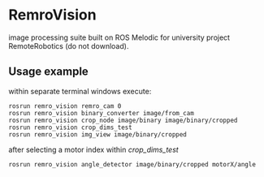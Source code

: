 RemroVision
============

image processing suite built on ROS Melodic for university project RemoteRobotics (do not download).


Usage example
-------------
within separate terminal windows execute:

    rosrun remro_vision remro_cam 0
    rosrun remro_vision binary_converter image/from_cam
    rosrun remro_vision crop_node image/binary image/binary/cropped
    rosrun remro_vision crop_dims_test
    rosrun remro_vision img_view image/binary/cropped

after selecting a motor index within *crop_dims_test*

    rosrun remro_vision angle_detector image/binary/cropped motorX/angle
